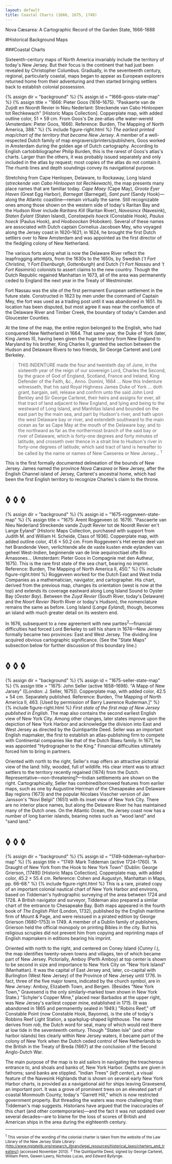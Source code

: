 ```yaml
---
layout: default
title: Coastal Charts (1666, 1675, 1749)
---
```


<p class="type">Nova Cæsarea: A Cartographic Record of the Garden State, 1666-1888</p>

#Historical Background Maps

###Coastal Charts

<p class="dropCap">
	Sixteenth-century maps of North America invariably include the territory of today's New Jersey. But their focus is the continent that had just been revealed by Christopher Columbus. Gradually, in the seventeenth century, regional, particularly coastal, maps began to appear as European explorers returned home from their adventuring and then started bringing settlers back to establish colonial possession.
</p>

{% assign dir = "background" %}
{% assign id = "1666-goos-state-map" %}
{% assign title = "1666: Pieter Goos (1616–1675). &quot;Paskaerte van de Zuÿdt en Noordt Revier in Nieu Nederlant: Streckende van Cabo Hinloopen tot Rechkewach&quot; [Historic Maps Collection]. Copperplate map, with added outline color, 51 × 59 cm. From Goos's De zee-atlas ofte water-wereld (Amsterdam: Pieter Goos, 1666). Reference: Burden, The Mapping of North America, 388." %}
{% include figure-right.html %}
_The earliest printed map/chart of the territory that became New Jersey_. A member of a well-respected Dutch family of map engravers/printers/publishers, Goos worked in Amsterdam during the golden age of Dutch cartography. According to English cartobibliographer Philip Burden, this is the rarest of Goos's atlas's charts. Larger than the others, it was probably issued separately and only included in the atlas by request; most copies of the atlas do not contain it. The rhumb lines and depth soundings convey its navigational purpose.

Stretching from Cape Henlopen, Delaware, to Rockaway, Long Island (_streckende van Cabo Hinloopen tot Rechkewach_), the map presents many place names that are familiar today. _Cape Maey_ (Cape May), _Groote Eyer Haven_ (Great Egg Harbor), _Barnegat_ (Barnegat), _Sant punt_ (Sandy Hook)—along the Atlantic coastline—remain virtually the same. Still recognizable ones among those shown on the western side of today's Raritan Bay and the Hudson River include _Raritans Kill_ (Raritan River), _Navesincx_ (Navesink), _Staten Eylant_ (Staten Island), _Constaepels hoeck_ (Constable Hook), _Paulus hoeck_ (Paulus Hook), and _Hooboocken_ (Hoboken). Several of these names are associated with Dutch captain Cornelius Jacobsen Mey, who voyaged along the Jersey coast in 1620–1621; in 1624, he brought the first Dutch settlers over to New Amsterdam and was appointed as the first director of the fledgling colony of New Netherland.

The various forts along what is now the Delaware River reflect the leapfrogging attempts, from the 1630s to the 1650s, by Swedish (_'t Fort Christina_, _'t Fort Elsenburgh_, _Gottenburgh_) and Dutch ('_t Fort Nassau_ and _'t Fort Kasimiris_) colonists to assert claims to the new country. Though the Dutch Republic regained Manhattan in 1673, all of the area was permanently ceded to England the next year in the Treaty of Westminster.

Fort Nassau was the site of the first permanent European settlement in the future state. Constructed in 1623 by men under the command of Captain Mey, the fort was used as a trading post until it was abandoned in 1651. Its location has been disputed, but most agree it was near the confluence of the Delaware River and Timber Creek, the boundary of today's Camden and Gloucester Counties.

At the time of the map, the entire region belonged to the English, who had conquered New Netherland in 1664. That same year, the Duke of York (later, King James II), having been given the huge territory from New England to Maryland by his brother, King Charles II, granted the section between the Hudson and Delaware Rivers to two friends, Sir George Carteret and Lord Berkeley.

>THIS INDENTURE made the four and twentieth day of June, in the sixteenth year of the reign of our sovereign Lord, Charles the Second, by the grace of God of England, Scotland, France and Ireland, King Defender of the Faith, &c., Anno. Domini, 1664 ... Now this Indenture witnesseth, that his said Royal Highness James Duke of York ... doth grant, bargain, sell, release and confirm unto the said John Lord Berkley and Sir George Carteret, their heirs and assigns for ever, all that tract of land adjacent to New England, and lying and being to the westward of Long Island, and Manhitas Island and bounded on the east part by the main sea, and part by Hudson's river, and hath upon the west Delaware bay or river, and extendeth southward to the main ocean as far as Cape May at the mouth of the Delaware bay; and to the northward as far as the northermost branch of the said bay or river of Delaware, which is forty-one degrees and forty minutes of latitude, and crosseth over thence in a strait line to Hudson's river in forty-one degrees of latitude; which said tract of land is hereafter to be called by the name or names of New Caeserea or New Jersey... <sup>1</sup>

This is the first formally documented delineation of the bounds of New Jersey. James named the province _Nova Cæsarea_ or New Jersey, after the English Channel island of Jersey, Carteret's ancestral home, which had been the first English territory to recognize Charles's claim to the throne.

<h1 class="fancy nobg">◊ ◊ ◊</h1>

{% assign dir = "background" %}
{% assign id = "1675-roggeveen-state-map" %}
{% assign title = "1675: Arent Roggeveen (d. 1679). &quot;Pascaerte van Nieu Nederland Streckende vande Zuydt Revier tot de Noordt Revier en't Lange Eyland&quot; [Historic Maps Collection, purchased with support from Judith M. and William H. Scheide, Class of 1936]. Copperplate map, with added outline color, 41.6 × 50.2 cm. From Roggeveen's Het eerste deel van het Brandende Veen, verlichtende alle de vaste kusten ende eylanden van geheel West-Indien, beginnende van de linie aequinoctiael ofte Rio Amasones... (Amsterdam: Pieter Goos in Compagnie met den Autheur, 1675). This is the rare first state of the sea chart, bearing no imprint. Reference: Burden, The Mapping of North America II, 450." %}
{% include figure-right.html %}
Roggeveen worked for the Dutch East and West India Companies as a mathematician, navigator, and cartographer. His chart, derived from the previous map, changes its orientation (west is now at the top) and extends its coverage eastward along Long Island Sound to Oyster Bay (_Oester Bay_). Between the _Zuyd Revier_ (South River, today's Delaware) and the _Noort Revier_ (North River or today's Hudson), the nomenclature remains the same as before. Long Island (_Lange Eyland_), though, becomes an island with much greater detail on its western end.

In 1676, subsequent to a new agreement with new parties<sup>2</sup>—financial difficulties had forced Lord Berkeley to sell his share in 1674—New Jersey formally became two provinces: East and West Jersey. The dividing line acquired obvious cartographic significance. (See the "State Maps" subsection below for further discussion of this boundary line.)

<h1 class="fancy nobg">◊ ◊ ◊</h1>

{% assign dir = "background" %}
{% assign id = "1675-seller-state-map" %}
{% assign title = "1675: John Seller (active 1658–1698). &quot;A Mapp of New Jarsey&quot; ([London: J. Seller, 1675]). Copperplate map, with added color, 42.5 × 54 cm. Separately published. Reference: Burden, The Mapping of North America II, 463. [Used by permission of Barry Lawrence Ruderman.]" %}
{% include figure-right.html %}
_First state of the first map of New Jersey published in English_. The map also contains the second earliest English view of New York City. Among other changes, later states improve upon the depiction of New York Harbor and acknowledge the division into East and West Jersey as directed by the Quintipartite Deed. Seller was an important English mapmaker, the first to establish an atlas-publishing firm to compete with Continental companies like that of the Dutch Blaeu family. In 1671, he was appointed "Hydrographer to the King." Financial difficulties ultimately forced him to bring in partners.

Oriented with north to the right, Seller's map offers an attractive pictorial view of the land: hilly, wooded, full of wildlife. His clear intent was to attract settlers to the territory recently regained (1674) from the Dutch. Representative—non-threatening?—Indian settlements are shown on the right. Cartographically, Seller has combined/borrowed features from earlier maps, such as one by Augustine Herrman of the Chesapeake and Delaware Bay regions (1673) and the popular Nicolaes Visscher version of Jan Jansson's "Novi Belgii" (1651) with its inset view of New York City. There are no interior place names, but along the Delaware River he has maintained many of the Dutch ones. On the Atlantic Ocean, the Jersey coast now has a number of long barrier islands, bearing notes such as "wood land" and "sand land."

<h1 class="fancy nobg">◊ ◊ ◊</h1>

{% assign dir = "background" %}
{% assign id = "1749-tiddeman-nyharbor-map" %}
{% assign title = "1749: Mark Tiddeman (active 1724–1760). &quot;A Draught of New York from the Hook to New York Town&quot; (Dublin: George Grierson, [1749]) [Historic Maps Collection]. Copperplate map, with added color, 45.2 × 55.4 cm. Reference: Cohen and Augustyn, Manhattan in Maps, pp. 66–68." %}
{% include figure-right.html %}
This is a rare, pirated copy of an important colonial nautical chart of New York Harbor and environs, based on Tiddeman's hydrographic surveying of the area between 1724 and 1728. A British navigator and surveyor, Tiddeman also prepared a similar chart of the entrance to Chesapeake Bay. Both maps appeared in the fourth book of _The English Pilot_ (London, 1732), published by the English maritime firm of Mount & Page, and were reissued in a pirated edition by George Grierson (1680–1753) in 1749. A member of a Dublin family of publishers, Grierson held the official monopoly on printing Bibles in the city. But his religious scruples did not prevent him from copying and reprinting maps of English mapmakers in editions bearing his imprint.

Oriented with north to the right, and centered on Coney Island (_Cunny I_.), the map identifies twenty-seven towns and villages, ten of which became part of New Jersey. Pictorially, Amboy (Perth Amboy) at top center is shown to be second in size and importance to New York City on "New York Island" (Manhattan). It was the capital of East Jersey and, later, co-capital with Burlington (West New Jersey) of the Province of New Jersey until 1776. In fact, three of the five major towns, indicated by the church symbol, are in New Jersey: Amboy, Elizabeth Town, and Bergen. (Besides "New York Town," Gravesend is the only similarly–marked town shown in New York State.) "Schyler's Copper Mine," placed near Barbados at the upper right, was New Jersey's earliest copper mine, established in 1715. (It was abandoned in 1865 and permanently sealed in 1949.) "Robins Reef," off Constable Point (now Constable Hook, Bayonne), is the site of today's Robbins Reef Light Station, a sparkplug-shaped lighthouse. The name derives from _rob_, the Dutch word for seal, many of which would rest there at low tide in the seventeenth century. Though "Staten Isle" (and other harbor islands) lies clearly within New Jersey waters, it became part of the colony of New York when the Dutch ceded control of New Netherlands to the British in the Treaty of Breda (1667) at the conclusion of the Second Anglo-Dutch War.

The main purpose of the map is to aid sailors in navigating the treacherous entrance to, and shoals and banks of, New York Harbor. Depths are given in fathoms; sand banks are stippled. "Indian Trees" (_left center_), a visual feature of the Navesink Highlands that is shown on several early New York Harbor charts, is provided as a navigational aid for ships leaving Gravesend, an important port. It was a grove of prominent trees on an elevated part of coastal Monmouth County, today's "Garrett Hill," which is now restricted government property. But threading the waters was more challenging than Tiddeman's map suggests. Historians have argued that the inaccuracies of this chart (and other contemporaries)—and the fact it was not updated over several decades—are to blame for the loss of scores of British and American ships in the area during the eighteenth century.

---

<div class="footnotes">
    <small><sup>1</sup> This version of the wording of the colonial charter is taken from the website of the Law Library of the New Jersey State Library: <a href="http://www.njstatelib.org/research_library/legal_resources/historical_laws/charters_and_treaties/">(http://www.njstatelib.org/research_library/legal_resources/historical_laws/charters_and_treaties/)</a> (accessed November 2013).</small>
    <small><sup>2</sup> The Quintipartite Deed, signed by George Carteret, William Penn, Gawen Lawry, Nicholas Lucas, and Edward Byllynge.</small>
</div>